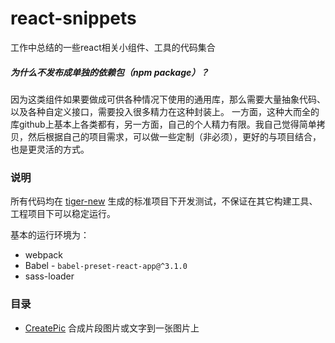 # react-snippets
工作中总结的一些react相关小组件、工具的代码集合

##### 为什么不发布成单独的依赖包（npm package）？

因为这类组件如果要做成可供各种情况下使用的通用库，那么需要大量抽象代码、以及各种自定义接口，需要投入很多精力在这种封装上。
一方面，这种大而全的库github上基本上各类都有，另一方面，自己的个人精力有限。我自己觉得简单拷贝，然后根据自己的项目需求，可以做一些定制（非必须），更好的与项目结合，也是更灵活的方式。

### 说明
所有代码均在 [tiger-new](https://github.com/qiqiboy/tiger-new) 生成的标准项目下开发测试，不保证在其它构建工具、工程项目下可以稳定运行。  

基本的运行环境为：
* webpack
* Babel - `babel-preset-react-app@^3.1.0`
* sass-loader

### 目录
* [CreatePic](https://github.com/qiqiboy/react-snippets/tree/master/components/CreatePic) 合成片段图片或文字到一张图片上
